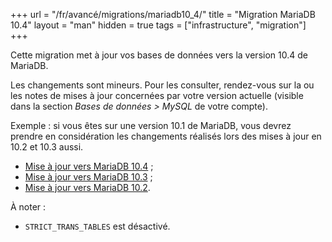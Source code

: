 +++
url = "/fr/avancé/migrations/mariadb10_4/"
title = "Migration MariaDB 10.4"
layout = "man"
hidden = true
tags = ["infrastructure", "migration"]
+++

Cette migration met à jour vos bases de données vers la version 10.4 de MariaDB.

Les changements sont mineurs. Pour les consulter, rendez-vous sur la ou les notes de mises à jour concernées par votre version actuelle (visible dans la section *Bases de données > MySQL* de votre compte).

Exemple : si vous êtes sur une version 10.1 de MariaDB, vous devrez prendre en considération les changements réalisés lors des mises à jour en 10.2 et 10.3 aussi.

- [Mise à jour vers MariaDB 10.4](https://mariadb.com/kb/en/upgrading-from-mariadb-103-to-mariadb-104/) ;
- [Mise à jour vers MariaDB 10.3](https://mariadb.com/kb/en/library/upgrading-from-mariadb-102-to-mariadb-103/) ;
- [Mise à jour vers MariaDB 10.2](https://mariadb.com/kb/en/library/upgrading-from-mariadb-101-to-mariadb-102/).

À noter :

* `STRICT_TRANS_TABLES` est désactivé.
